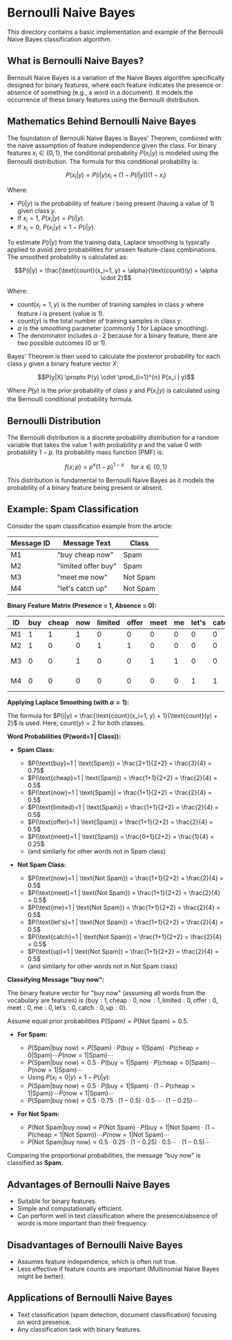 # Bernoulli Naive Bayes

This directory contains a basic implementation and example of the Bernoulli Naive Bayes classification algorithm.

## What is Bernoulli Naive Bayes?

Bernoulli Naive Bayes is a variation of the Naive Bayes algorithm specifically designed for binary features, where each feature indicates the presence or absence of something (e.g., a word in a document). It models the occurrence of these binary features using the Bernoulli distribution.

## Mathematics Behind Bernoulli Naive Bayes

The foundation of Bernoulli Naive Bayes is Bayes' Theorem, combined with the naive assumption of feature independence given the class. For binary features $x_i \in \{0, 1\}$, the conditional probability $P(x_i | y)$ is modeled using the Bernoulli distribution. The formula for this conditional probability is:

$$P(x_i|y) = P(i|y)x_i + (1-P(i|y))(1-x_i)$$

Where:
* $P(i|y)$ is the probability of feature $i$ being present (having a value of 1) given class $y$.
* If $x_i = 1$, $P(x_i|y) = P(i|y)$.
* If $x_i = 0$, $P(x_i|y) = 1-P(i|y)$.

To estimate $P(i|y)$ from the training data, Laplace smoothing is typically applied to avoid zero probabilities for unseen feature-class combinations. The smoothed probability is calculated as:

$$P(i|y) = \frac{\text{count}(x_i=1, y) + \alpha}{\text{count}(y) + \alpha \cdot 2}$$

Where:
* $\text{count}(x_i=1, y)$ is the number of training samples in class $y$ where feature $i$ is present (value is 1).
* $\text{count}(y)$ is the total number of training samples in class $y$.
* $\alpha$ is the smoothing parameter (commonly 1 for Laplace smoothing).
* The denominator includes $\alpha \cdot 2$ because for a binary feature, there are two possible outcomes (0 or 1).

Bayes' Theorem is then used to calculate the posterior probability for each class $y$ given a binary feature vector $X$:

$$P(y|X) \propto P(y) \cdot \prod_{i=1}^{n} P(x_i | y)$$

Where $P(y)$ is the prior probability of class $y$ and $P(x_i | y)$ is calculated using the Bernoulli conditional probability formula.

## Bernoulli Distribution

The Bernoulli distribution is a discrete probability distribution for a random variable that takes the value 1 with probability $p$ and the value 0 with probability $1-p$. Its probability mass function (PMF) is:

$$f(x; p) = p^x (1-p)^{1-x} \quad \text{for } x \in \{0, 1\}$$

This distribution is fundamental to Bernoulli Naive Bayes as it models the probability of a binary feature being present or absent.

## Example: Spam Classification

Consider the spam classification example from the article:

| Message ID | Message Text        | Class    |
| ---------- | ------------------- | -------- |
| M1         | "buy cheap now"     | Spam     |
| M2         | "limited offer buy" | Spam     |
| M3         | "meet me now"       | Not Spam |
| M4         | "let's catch up"    | Not Spam |

**Binary Feature Matrix (Presence = 1, Absence = 0):**

| ID | buy | cheap | now | limited | offer | meet | me | let's | catch | up | Class    |
| -- | --- | ----- | --- | ------- | ----- | ---- | -- | ----- | ----- | -- | -------- |
| M1 | 1   | 1     | 1   | 0       | 0     | 0    | 0  | 0     | 0     | 0  | Spam     |
| M2 | 1   | 0     | 0   | 1       | 1     | 0    | 0  | 0     | 0     | 0  | Spam     |
| M3 | 0   | 0     | 1   | 0       | 0     | 1    | 1  | 0     | 0     | 0  | Not Spam |
| M4 | 0   | 0     | 0   | 0       | 0     | 0    | 0  | 1     | 1     | 1  | Not Spam |

**Applying Laplace Smoothing (with $\alpha = 1$):**

The formula for $P(i|y) = \frac{\text{count}(x_i=1, y) + 1}{\text{count}(y) + 2}$ is used. Here, $\text{count}(y) = 2$ for both classes.

**Word Probabilities (P(word=1 | Class)):**

* **Spam Class:**
  * $P(\text{buy}=1 | \text{Spam}) = \frac{2+1}{2+2} = \frac{3}{4} = 0.75$
  * $P(\text{cheap}=1 | \text{Spam}) = \frac{1+1}{2+2} = \frac{2}{4} = 0.5$
  * $P(\text{now}=1 | \text{Spam}) = \frac{1+1}{2+2} = \frac{2}{4} = 0.5$
  * $P(\text{limited}=1 | \text{Spam}) = \frac{1+1}{2+2} = \frac{2}{4} = 0.5$
  * $P(\text{offer}=1 | \text{Spam}) = \frac{1+1}{2+2} = \frac{2}{4} = 0.5$
  * $P(\text{meet}=1 | \text{Spam}) = \frac{0+1}{2+2} = \frac{1}{4} = 0.25$
  * (and similarly for other words not in Spam class)

* **Not Spam Class:**
  * $P(\text{now}=1 | \text{Not Spam}) = \frac{1+1}{2+2} = \frac{2}{4} = 0.5$
  * $P(\text{meet}=1 | \text{Not Spam}) = \frac{1+1}{2+2} = \frac{2}{4} = 0.5$
  * $P(\text{me}=1 | \text{Not Spam}) = \frac{1+1}{2+2} = \frac{2}{4} = 0.5$
  * $P(\text{let's}=1 | \text{Not Spam}) = \frac{1+1}{2+2} = \frac{2}{4} = 0.5$
  * $P(\text{catch}=1 | \text{Not Spam}) = \frac{1+1}{2+2} = \frac{2}{4} = 0.5$
  * $P(\text{up}=1 | \text{Not Spam}) = \frac{1+1}{2+2} = \frac{2}{4} = 0.5$
  * (and similarly for other words not in Not Spam class)

**Classifying Message "buy now":**

The binary feature vector for "buy now" (assuming all words from the vocabulary are features) is $\{\text{buy}: 1, \text{cheap}: 0, \text{now}: 1, \text{limited}: 0, \text{offer}: 0, \text{meet}: 0, \text{me}: 0, \text{let's}: 0, \text{catch}: 0, \text{up}: 0\}$.

Assume equal prior probabilities $P(\text{Spam}) = P(\text{Not Spam}) = 0.5$.

* **For Spam:**
  * $P(\text{Spam} | \text{buy now}) \propto P(\text{Spam}) \cdot P(\text{buy}=1 | \text{Spam}) \cdot P(\text{cheap}=0 | \text{Spam}) \cdots P(\text{now}=1 | \text{Spam}) \cdots$
  * $P(\text{Spam} | \text{buy now}) \propto 0.5 \cdot P(\text{buy}=1 | \text{Spam}) \cdot P(\text{cheap}=0 | \text{Spam}) \cdots P(\text{now}=1 | \text{Spam}) \cdots$
  * Using $P(x_i=0|y) = 1-P(i|y)$:
  * $P(\text{Spam} | \text{buy now}) \propto 0.5 \cdot P(\text{buy}=1 | \text{Spam}) \cdot (1-P(\text{cheap}=1 | \text{Spam})) \cdots P(\text{now}=1 | \text{Spam}) \cdots$
  * $P(\text{Spam} | \text{buy now}) \propto 0.5 \cdot 0.75 \cdot (1-0.5) \cdot 0.5 \cdots \cdot (1-0.25) \cdots$

* **For Not Spam:**
  * $P(\text{Not Spam} | \text{buy now}) \propto P(\text{Not Spam}) \cdot P(\text{buy}=1 | \text{Not Spam}) \cdot (1-P(\text{cheap}=1 | \text{Not Spam})) \cdots P(\text{now}=1 | \text{Not Spam}) \cdots$
  * $P(\text{Not Spam} | \text{buy now}) \propto 0.5 \cdot 0.25 \cdot (1-0.25) \cdot 0.5 \cdots \cdot (1-0.5) \cdots$

Comparing the proportional probabilities, the message "buy now" is classified as **Spam**.

## Advantages of Bernoulli Naive Bayes

* Suitable for binary features.
* Simple and computationally efficient.
* Can perform well in text classification where the presence/absence of words is more important than their frequency.

## Disadvantages of Bernoulli Naive Bayes

* Assumes feature independence, which is often not true.
* Less effective if feature counts are important (Multinomial Naive Bayes might be better).

## Applications of Bernoulli Naive Bayes

* Text classification (spam detection, document classification) focusing on word presence.
* Any classification task with binary features.